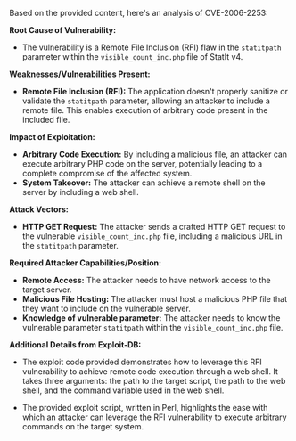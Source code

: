 Based on the provided content, here's an analysis of CVE-2006-2253:

**Root Cause of Vulnerability:**

*   The vulnerability is a Remote File Inclusion (RFI) flaw in the `statitpath` parameter within the `visible_count_inc.php` file of StatIt v4.

**Weaknesses/Vulnerabilities Present:**

*   **Remote File Inclusion (RFI):** The application doesn't properly sanitize or validate the `statitpath` parameter, allowing an attacker to include a remote file. This enables execution of arbitrary code present in the included file.

**Impact of Exploitation:**

*   **Arbitrary Code Execution:** By including a malicious file, an attacker can execute arbitrary PHP code on the server, potentially leading to a complete compromise of the affected system.
*   **System Takeover:** The attacker can achieve a remote shell on the server by including a web shell.

**Attack Vectors:**

*   **HTTP GET Request:** The attacker sends a crafted HTTP GET request to the vulnerable `visible_count_inc.php` file, including a malicious URL in the `statitpath` parameter.

**Required Attacker Capabilities/Position:**

*   **Remote Access:** The attacker needs to have network access to the target server.
*   **Malicious File Hosting:** The attacker must host a malicious PHP file that they want to include on the vulnerable server.
*   **Knowledge of vulnerable parameter:** The attacker needs to know the vulnerable parameter `statitpath` within the `visible_count_inc.php` file.

**Additional Details from Exploit-DB:**

*   The exploit code provided demonstrates how to leverage this RFI vulnerability to achieve remote code execution through a web shell. It takes three arguments: the path to the target script, the path to the web shell, and the command variable used in the web shell.

* The provided exploit script, written in Perl, highlights the ease with which an attacker can leverage the RFI vulnerability to execute arbitrary commands on the target system.